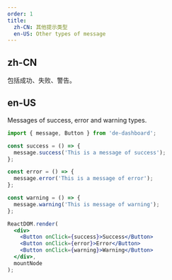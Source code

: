 ```yaml
---
order: 1
title:
  zh-CN: 其他提示类型
  en-US: Other types of message
---
```


## zh-CN

包括成功、失败、警告。

## en-US

Messages of success, error and warning types.

````jsx
import { message, Button } from 'de-dashboard';

const success = () => {
  message.success('This is a message of success');
};

const error = () => {
  message.error('This is a message of error');
};

const warning = () => {
  message.warning('This is message of warning');
};

ReactDOM.render(
  <div>
    <Button onClick={success}>Success</Button>
    <Button onClick={error}>Error</Button>
    <Button onClick={warning}>Warning</Button>
  </div>,
  mountNode
);
````

<style>
#components-message-demo-other .ant-btn {
  margin-right: 8px;
}
</style>
